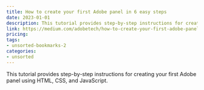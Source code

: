 ```yaml
---
title: How to create your first Adobe panel in 6 easy steps
date: 2023-01-01
description: This tutorial provides step-by-step instructions for creating your first Adobe panel using HTML, CSS, and JavaScript.
link: https://medium.com/adobetech/how-to-create-your-first-adobe-panel-in-6-easy-steps-f8bd4ed5778
pricing: 
tags: 
- unsorted-bookmarks-2 
categories: 
- unsorted 
---
```


This tutorial provides step-by-step instructions for creating your first Adobe panel using HTML, CSS, and JavaScript.